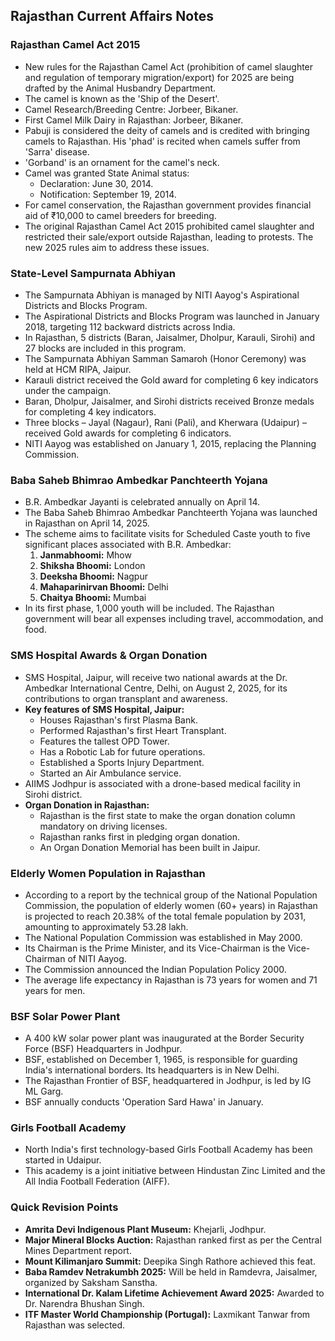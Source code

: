 ## Rajasthan Current Affairs Notes

### Rajasthan Camel Act 2015

*   New rules for the Rajasthan Camel Act (prohibition of camel slaughter and regulation of temporary migration/export) for 2025 are being drafted by the Animal Husbandry Department.
*   The camel is known as the 'Ship of the Desert'.
*   Camel Research/Breeding Centre: Jorbeer, Bikaner.
*   First Camel Milk Dairy in Rajasthan: Jorbeer, Bikaner.
*   Pabuji is considered the deity of camels and is credited with bringing camels to Rajasthan. His 'phad' is recited when camels suffer from 'Sarra' disease.
*   'Gorband' is an ornament for the camel's neck.
*   Camel was granted State Animal status:
    *   Declaration: June 30, 2014.
    *   Notification: September 19, 2014.
*   For camel conservation, the Rajasthan government provides financial aid of ₹10,000 to camel breeders for breeding.
*   The original Rajasthan Camel Act 2015 prohibited camel slaughter and restricted their sale/export outside Rajasthan, leading to protests. The new 2025 rules aim to address these issues.

### State-Level Sampurnata Abhiyan

*   The Sampurnata Abhiyan is managed by NITI Aayog's Aspirational Districts and Blocks Program.
*   The Aspirational Districts and Blocks Program was launched in January 2018, targeting 112 backward districts across India.
*   In Rajasthan, 5 districts (Baran, Jaisalmer, Dholpur, Karauli, Sirohi) and 27 blocks are included in this program.
*   The Sampurnata Abhiyan Samman Samaroh (Honor Ceremony) was held at HCM RIPA, Jaipur.
*   Karauli district received the Gold award for completing 6 key indicators under the campaign.
*   Baran, Dholpur, Jaisalmer, and Sirohi districts received Bronze medals for completing 4 key indicators.
*   Three blocks – Jayal (Nagaur), Rani (Pali), and Kherwara (Udaipur) – received Gold awards for completing 6 indicators.
*   NITI Aayog was established on January 1, 2015, replacing the Planning Commission.

### Baba Saheb Bhimrao Ambedkar Panchteerth Yojana

*   B.R. Ambedkar Jayanti is celebrated annually on April 14.
*   The Baba Saheb Bhimrao Ambedkar Panchteerth Yojana was launched in Rajasthan on April 14, 2025.
*   The scheme aims to facilitate visits for Scheduled Caste youth to five significant places associated with B.R. Ambedkar:
    1.  **Janmabhoomi:** Mhow
    2.  **Shiksha Bhoomi:** London
    3.  **Deeksha Bhoomi:** Nagpur
    4.  **Mahaparinirvan Bhoomi:** Delhi
    5.  **Chaitya Bhoomi:** Mumbai
*   In its first phase, 1,000 youth will be included. The Rajasthan government will bear all expenses including travel, accommodation, and food.

### SMS Hospital Awards & Organ Donation

*   SMS Hospital, Jaipur, will receive two national awards at the Dr. Ambedkar International Centre, Delhi, on August 2, 2025, for its contributions to organ transplant and awareness.
*   **Key features of SMS Hospital, Jaipur:**
    *   Houses Rajasthan's first Plasma Bank.
    *   Performed Rajasthan's first Heart Transplant.
    *   Features the tallest OPD Tower.
    *   Has a Robotic Lab for future operations.
    *   Established a Sports Injury Department.
    *   Started an Air Ambulance service.
*   AIIMS Jodhpur is associated with a drone-based medical facility in Sirohi district.
*   **Organ Donation in Rajasthan:**
    *   Rajasthan is the first state to make the organ donation column mandatory on driving licenses.
    *   Rajasthan ranks first in pledging organ donation.
    *   An Organ Donation Memorial has been built in Jaipur.

### Elderly Women Population in Rajasthan

*   According to a report by the technical group of the National Population Commission, the population of elderly women (60+ years) in Rajasthan is projected to reach 20.38% of the total female population by 2031, amounting to approximately 53.28 lakh.
*   The National Population Commission was established in May 2000.
*   Its Chairman is the Prime Minister, and its Vice-Chairman is the Vice-Chairman of NITI Aayog.
*   The Commission announced the Indian Population Policy 2000.
*   The average life expectancy in Rajasthan is 73 years for women and 71 years for men.

### BSF Solar Power Plant

*   A 400 kW solar power plant was inaugurated at the Border Security Force (BSF) Headquarters in Jodhpur.
*   BSF, established on December 1, 1965, is responsible for guarding India's international borders. Its headquarters is in New Delhi.
*   The Rajasthan Frontier of BSF, headquartered in Jodhpur, is led by IG ML Garg.
*   BSF annually conducts 'Operation Sard Hawa' in January.

### Girls Football Academy

*   North India's first technology-based Girls Football Academy has been started in Udaipur.
*   This academy is a joint initiative between Hindustan Zinc Limited and the All India Football Federation (AIFF).

### Quick Revision Points

*   **Amrita Devi Indigenous Plant Museum:** Khejarli, Jodhpur.
*   **Major Mineral Blocks Auction:** Rajasthan ranked first as per the Central Mines Department report.
*   **Mount Kilimanjaro Summit:** Deepika Singh Rathore achieved this feat.
*   **Baba Ramdev Netrakumbh 2025:** Will be held in Ramdevra, Jaisalmer, organized by Saksham Sanstha.
*   **International Dr. Kalam Lifetime Achievement Award 2025:** Awarded to Dr. Narendra Bhushan Singh.
*   **ITF Master World Championship (Portugal):** Laxmikant Tanwar from Rajasthan was selected.